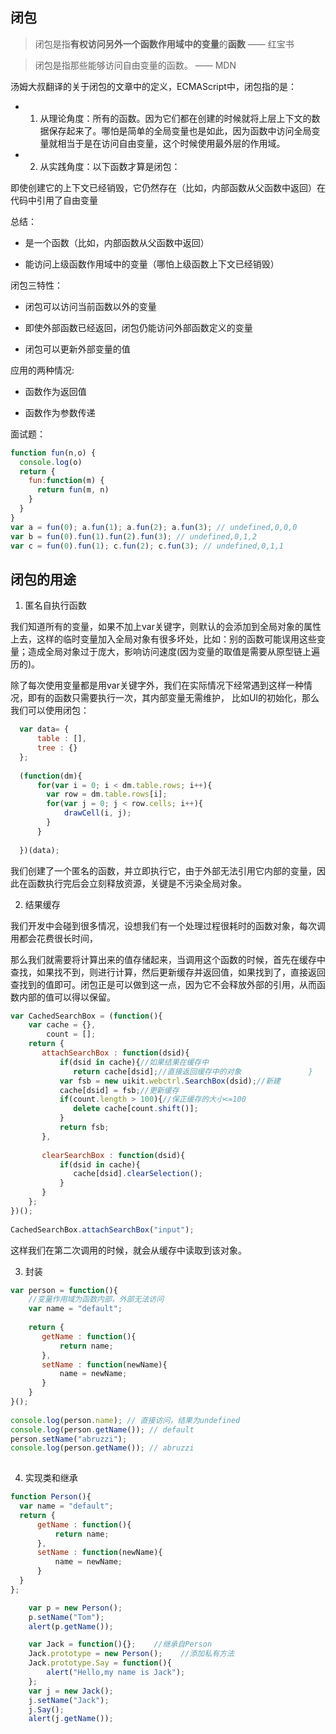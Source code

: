 ## 闭包

> 闭包是指**有权访问另外一个函数作用域中的变量**的**函数**  ——  红宝书

> 闭包是指那些能够访问自由变量的函数。  ——  MDN

汤姆大叔翻译的关于闭包的文章中的定义，ECMAScript中，闭包指的是：

  - 1.  从理论角度：所有的函数。因为它们都在创建的时候就将上层上下文的数据保存起来了。哪怕是简单的全局变量也是如此，因为函数中访问全局变量就相当于是在访问自由变量，这个时候使用最外层的作用域。

  - 2.  从实践角度：以下函数才算是闭包：

  即使创建它的上下文已经销毁，它仍然存在（比如，内部函数从父函数中返回）在代码中引用了自由变量

总结：

  - 是一个函数（比如，内部函数从父函数中返回）
  
  - 能访问上级函数作用域中的变量（哪怕上级函数上下文已经销毁）

闭包三特性：

  - 闭包可以访问当前函数以外的变量

  - 即使外部函数已经返回，闭包仍能访问外部函数定义的变量

  - 闭包可以更新外部变量的值

应用的两种情况:

  - 函数作为返回值

  - 函数作为参数传递

面试题：

```javaScript
function fun(n,o) {
  console.log(o)
  return {
    fun:function(m) {
      return fun(m, n)
    }
  }
}
var a = fun(0); a.fun(1); a.fun(2); a.fun(3); // undefined,0,0,0
var b = fun(0).fun(1).fun(2).fun(3); // undefined,0,1,2
var c = fun(0).fun(1); c.fun(2); c.fun(3); // undefined,0,1,1
```


## 闭包的用途

1. 匿名自执行函数

我们知道所有的变量，如果不加上var关键字，则默认的会添加到全局对象的属性上去，这样的临时变量加入全局对象有很多坏处，比如：别的函数可能误用这些变量；造成全局对象过于庞大，影响访问速度(因为变量的取值是需要从原型链上遍历的)。

除了每次使用变量都是用var关键字外，我们在实际情况下经常遇到这样一种情况，即有的函数只需要执行一次，其内部变量无需维护， 比如UI的初始化，那么我们可以使用闭包：

```javaScript
  var data= {    
      table : [],    
      tree : {}    
  };    
      
  (function(dm){    
      for(var i = 0; i < dm.table.rows; i++){    
        var row = dm.table.rows[i];    
        for(var j = 0; j < row.cells; i++){    
            drawCell(i, j);    
        }    
      }    
        
  })(data); 
```

我们创建了一个匿名的函数，并立即执行它，由于外部无法引用它内部的变量，因此在函数执行完后会立刻释放资源，关键是不污染全局对象。

2. 结果缓存

我们开发中会碰到很多情况，设想我们有一个处理过程很耗时的函数对象，每次调用都会花费很长时间，

那么我们就需要将计算出来的值存储起来，当调用这个函数的时候，首先在缓存中查找，如果找不到，则进行计算，然后更新缓存并返回值，如果找到了，直接返回查找到的值即可。闭包正是可以做到这一点，因为它不会释放外部的引用，从而函数内部的值可以得以保留。

```javaScript
var CachedSearchBox = (function(){    
    var cache = {},    
        count = [];    
    return {    
       attachSearchBox : function(dsid){    
           if(dsid in cache){//如果结果在缓存中    
              return cache[dsid];//直接返回缓存中的对象               }    
           var fsb = new uikit.webctrl.SearchBox(dsid);//新建    
           cache[dsid] = fsb;//更新缓存    
           if(count.length > 100){//保正缓存的大小<=100    
              delete cache[count.shift()];    
           }    
           return fsb;          
       },    
     
       clearSearchBox : function(dsid){    
           if(dsid in cache){    
              cache[dsid].clearSelection();      
           }    
       }    
    };    
})();    
     
CachedSearchBox.attachSearchBox("input");
```

这样我们在第二次调用的时候，就会从缓存中读取到该对象。

3. 封装

```javaScript
var person = function(){    
    //变量作用域为函数内部，外部无法访问    
    var name = "default";       
       
    return {    
       getName : function(){    
           return name;    
       },    
       setName : function(newName){    
           name = newName;    
       }    
    }    
}();    
     
console.log(person.name); // 直接访问，结果为undefined    
console.log(person.getName()); // default 
person.setName("abruzzi");    
console.log(person.getName()); // abruzzi   
   
```

4. 实现类和继承

```javaScript
function Person(){    
  var name = "default";           
  return {    
      getName : function(){    
          return name;    
      },    
      setName : function(newName){    
          name = newName;    
      }    
  }    
};   

    var p = new Person();
    p.setName("Tom");
    alert(p.getName());

    var Jack = function(){};    //继承自Person
    Jack.prototype = new Person();    //添加私有方法
    Jack.prototype.Say = function(){
        alert("Hello,my name is Jack");
    };    
    var j = new Jack();
    j.setName("Jack");
    j.Say();
    alert(j.getName());
```



